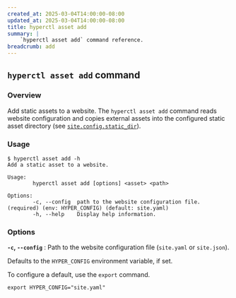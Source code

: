 ```yaml
---
created_at: 2025-03-04T14:00:00-08:00
updated_at: 2025-03-04T14:00:00-08:00
title: hyperctl asset add
summary: |
    `hyperctl asset add` command reference.
breadcrumb: add
---
```


## `hyperctl asset add` command

<auto-toc selectors='h3,h4,h5,h6,dl dt'></auto-toc>

### Overview

Add static assets to a website.
The `hyperctl asset add` command reads website configuration and copies external assets into the configured static asset directory (see [`site.config.static_dir`]).

### Usage

```plaintext
$ hyperctl asset add -h
Add a static asset to a website.

Usage:
        hyperctl asset add [options] <asset> <path>

Options:
        -c, --config  path to the website configuration file. (required) (env: HYPER_CONFIG) (default: site.yaml)
        -h, --help    Display help information.
```

### Options

**`-c`, `--config`**
: Path to the website configuration file (`site.yaml` or `site.json`).

  Defaults to the `HYPER_CONFIG` environment variable, if set.

  To configure a default, use the `export` command.

  ```plaintext
  export HYPER_CONFIG="site.yaml"
  ```

<!-- Links -->
[`site.config.static_dir`]: /docs/reference/cms/website/#site-config
